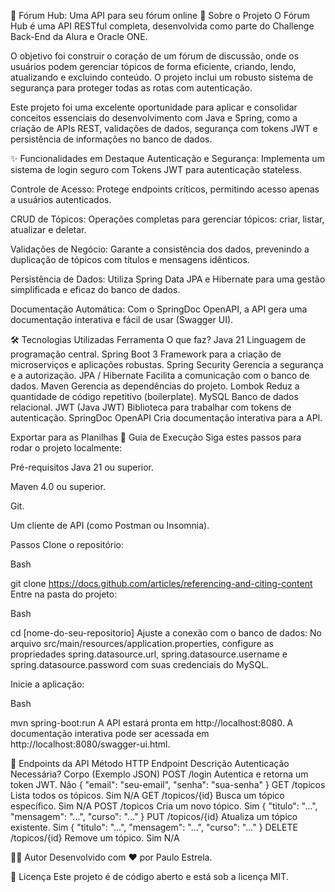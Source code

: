 🚀 Fórum Hub: Uma API para seu fórum online
📖 Sobre o Projeto
O Fórum Hub é uma API RESTful completa, desenvolvida como parte do Challenge Back-End da Alura e Oracle ONE. 

O objetivo foi construir o coração de um fórum de discussão, onde os usuários podem gerenciar tópicos de forma eficiente, criando, lendo, atualizando e excluindo conteúdo. O projeto inclui um robusto sistema de segurança para proteger todas as rotas com autenticação.

Este projeto foi uma excelente oportunidade para aplicar e consolidar conceitos essenciais do desenvolvimento com Java e Spring, como a criação de APIs REST, validações de dados, segurança com tokens JWT e persistência de informações no banco de dados.

✨ Funcionalidades em Destaque
Autenticação e Segurança: Implementa um sistema de login seguro com Tokens JWT para autenticação stateless.

Controle de Acesso: Protege endpoints críticos, permitindo acesso apenas a usuários autenticados.

CRUD de Tópicos: Operações completas para gerenciar tópicos: criar, listar, atualizar e deletar.

Validações de Negócio: Garante a consistência dos dados, prevenindo a duplicação de tópicos com títulos e mensagens idênticos.

Persistência de Dados: Utiliza Spring Data JPA e Hibernate para uma gestão simplificada e eficaz do banco de dados.

Documentação Automática: Com o SpringDoc OpenAPI, a API gera uma documentação interativa e fácil de usar (Swagger UI).

🛠️ Tecnologias Utilizadas
Ferramenta	O que faz?
Java 21	Linguagem de programação central.
Spring Boot 3	Framework para a criação de microserviços e aplicações robustas.
Spring Security	Gerencia a segurança e a autorização.
JPA / Hibernate	Facilita a comunicação com o banco de dados.
Maven	Gerencia as dependências do projeto.
Lombok	Reduz a quantidade de código repetitivo (boilerplate).
MySQL	Banco de dados relacional.
JWT (Java JWT)	Biblioteca para trabalhar com tokens de autenticação.
SpringDoc OpenAPI	Cria documentação interativa para a API.

Exportar para as Planilhas
🚀 Guia de Execução
Siga estes passos para rodar o projeto localmente:

Pré-requisitos
Java 21 ou superior.

Maven 4.0 ou superior.

Git.

Um cliente de API (como Postman ou Insomnia).

Passos
Clone o repositório:

Bash

git clone https://docs.github.com/articles/referencing-and-citing-content
Entre na pasta do projeto:

Bash

cd [nome-do-seu-repositorio]
Ajuste a conexão com o banco de dados:
No arquivo src/main/resources/application.properties, configure as propriedades spring.datasource.url, spring.datasource.username e spring.datasource.password com suas credenciais do MySQL.

Inicie a aplicação:

Bash

mvn spring-boot:run
A API estará pronta em http://localhost:8080. A documentação interativa pode ser acessada em http://localhost:8080/swagger-ui.html.

📄 Endpoints da API
Método HTTP	Endpoint	Descrição	Autenticação Necessária?	Corpo (Exemplo JSON)
POST	/login	Autentica e retorna um token JWT.	Não	{ "email": "seu-email", "senha": "sua-senha" }
GET	/topicos	Lista todos os tópicos.	Sim	N/A
GET	/topicos/{id}	Busca um tópico específico.	Sim	N/A
POST	/topicos	Cria um novo tópico.	Sim	{ "titulo": "...", "mensagem": "...", "curso": "..." }
PUT	/topicos/{id}	Atualiza um tópico existente.	Sim	{ "titulo": "...", "mensagem": "...", "curso": "..." }
DELETE	/topicos/{id}	Remove um tópico.	Sim	N/A

👨‍💻 Autor
Desenvolvido com ❤️ por Paulo Estrela.

📜 Licença
Este projeto é de código aberto e está sob a licença MIT.
